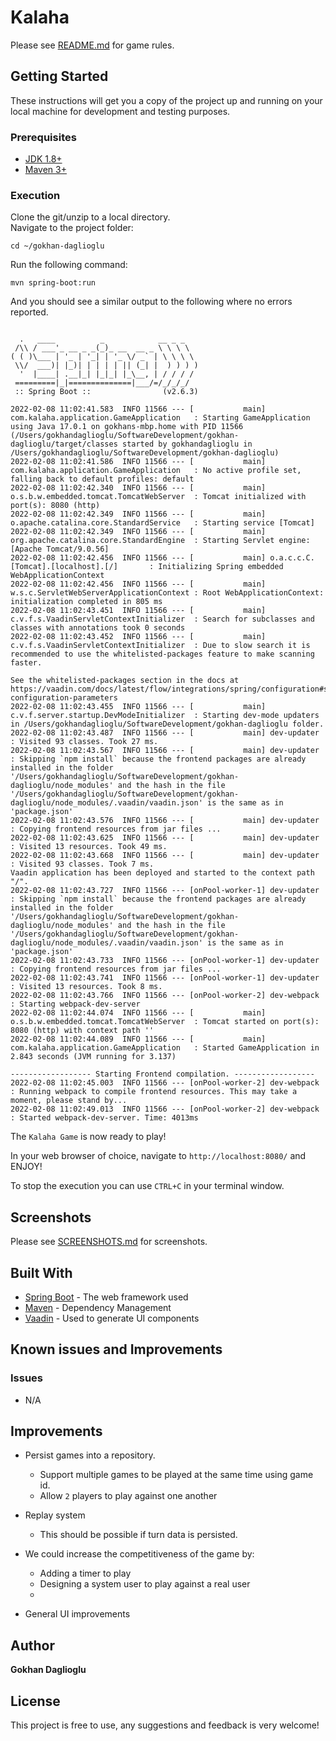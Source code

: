 # Kalaha

Please see [README.md](README.md) for game rules.

## Getting Started

These instructions will get you a copy of the project up and running on your local machine for development and testing purposes.

### Prerequisites

- [JDK 1.8+](https://docs.oracle.com/javase/8/docs/technotes/guides/install/install_overview.html) 
- [Maven 3+](https://maven.apache.org/install.html)

### Execution
Clone the git/unzip to a local directory. <br/>
Navigate to the project folder:

```
cd ~/gokhan-daglioglu
```
Run the following command:
```
mvn spring-boot:run
```
And you should see a similar output to the following where no errors reported.
```

  .   ____          _            __ _ _
 /\\ / ___'_ __ _ _(_)_ __  __ _ \ \ \ \
( ( )\___ | '_ | '_| | '_ \/ _` | \ \ \ \
 \\/  ___)| |_)| | | | | || (_| |  ) ) ) )
  '  |____| .__|_| |_|_| |_\__, | / / / /
 =========|_|==============|___/=/_/_/_/
 :: Spring Boot ::                (v2.6.3)

2022-02-08 11:02:41.583  INFO 11566 --- [           main] com.kalaha.application.GameApplication   : Starting GameApplication using Java 17.0.1 on gokhans-mbp.home with PID 11566 (/Users/gokhandaglioglu/SoftwareDevelopment/gokhan-daglioglu/target/classes started by gokhandaglioglu in /Users/gokhandaglioglu/SoftwareDevelopment/gokhan-daglioglu)
2022-02-08 11:02:41.586  INFO 11566 --- [           main] com.kalaha.application.GameApplication   : No active profile set, falling back to default profiles: default
2022-02-08 11:02:42.340  INFO 11566 --- [           main] o.s.b.w.embedded.tomcat.TomcatWebServer  : Tomcat initialized with port(s): 8080 (http)
2022-02-08 11:02:42.349  INFO 11566 --- [           main] o.apache.catalina.core.StandardService   : Starting service [Tomcat]
2022-02-08 11:02:42.349  INFO 11566 --- [           main] org.apache.catalina.core.StandardEngine  : Starting Servlet engine: [Apache Tomcat/9.0.56]
2022-02-08 11:02:42.456  INFO 11566 --- [           main] o.a.c.c.C.[Tomcat].[localhost].[/]       : Initializing Spring embedded WebApplicationContext
2022-02-08 11:02:42.456  INFO 11566 --- [           main] w.s.c.ServletWebServerApplicationContext : Root WebApplicationContext: initialization completed in 805 ms
2022-02-08 11:02:43.451  INFO 11566 --- [           main] c.v.f.s.VaadinServletContextInitializer  : Search for subclasses and classes with annotations took 0 seconds
2022-02-08 11:02:43.452  INFO 11566 --- [           main] c.v.f.s.VaadinServletContextInitializer  : Due to slow search it is recommended to use the whitelisted-packages feature to make scanning faster.

See the whitelisted-packages section in the docs at https://vaadin.com/docs/latest/flow/integrations/spring/configuration#special-configuration-parameters
2022-02-08 11:02:43.455  INFO 11566 --- [           main] c.v.f.server.startup.DevModeInitializer  : Starting dev-mode updaters in /Users/gokhandaglioglu/SoftwareDevelopment/gokhan-daglioglu folder.
2022-02-08 11:02:43.487  INFO 11566 --- [           main] dev-updater                              : Visited 93 classes. Took 27 ms.
2022-02-08 11:02:43.567  INFO 11566 --- [           main] dev-updater                              : Skipping `npm install` because the frontend packages are already installed in the folder '/Users/gokhandaglioglu/SoftwareDevelopment/gokhan-daglioglu/node_modules' and the hash in the file '/Users/gokhandaglioglu/SoftwareDevelopment/gokhan-daglioglu/node_modules/.vaadin/vaadin.json' is the same as in 'package.json'
2022-02-08 11:02:43.576  INFO 11566 --- [           main] dev-updater                              : Copying frontend resources from jar files ...
2022-02-08 11:02:43.625  INFO 11566 --- [           main] dev-updater                              : Visited 13 resources. Took 49 ms.
2022-02-08 11:02:43.668  INFO 11566 --- [           main] dev-updater                              : Visited 93 classes. Took 7 ms.
Vaadin application has been deployed and started to the context path "/".
2022-02-08 11:02:43.727  INFO 11566 --- [onPool-worker-1] dev-updater                              : Skipping `npm install` because the frontend packages are already installed in the folder '/Users/gokhandaglioglu/SoftwareDevelopment/gokhan-daglioglu/node_modules' and the hash in the file '/Users/gokhandaglioglu/SoftwareDevelopment/gokhan-daglioglu/node_modules/.vaadin/vaadin.json' is the same as in 'package.json'
2022-02-08 11:02:43.733  INFO 11566 --- [onPool-worker-1] dev-updater                              : Copying frontend resources from jar files ...
2022-02-08 11:02:43.741  INFO 11566 --- [onPool-worker-1] dev-updater                              : Visited 13 resources. Took 8 ms.
2022-02-08 11:02:43.766  INFO 11566 --- [onPool-worker-2] dev-webpack                              : Starting webpack-dev-server
2022-02-08 11:02:44.074  INFO 11566 --- [           main] o.s.b.w.embedded.tomcat.TomcatWebServer  : Tomcat started on port(s): 8080 (http) with context path ''
2022-02-08 11:02:44.089  INFO 11566 --- [           main] com.kalaha.application.GameApplication   : Started GameApplication in 2.843 seconds (JVM running for 3.137)

------------------ Starting Frontend compilation. ------------------
2022-02-08 11:02:45.003  INFO 11566 --- [onPool-worker-2] dev-webpack                              : Running webpack to compile frontend resources. This may take a moment, please stand by...
2022-02-08 11:02:49.013  INFO 11566 --- [onPool-worker-2] dev-webpack                              : Started webpack-dev-server. Time: 4013ms

```
The `Kalaha Game` is now ready to play!

In your web browser of choice, navigate to `http://localhost:8080/` and ENJOY!

To stop the execution you can use `CTRL+C` in your terminal window.

## Screenshots

Please see [SCREENSHOTS.md](SCREENSHOTS.md) for screenshots.

## Built With

* [Spring Boot](http://spring.io/projects/spring-boot) - The web framework used
* [Maven](https://maven.apache.org/) - Dependency Management
* [Vaadin](https://vaadin.com/) - Used to generate UI components

## Known issues and Improvements

### Issues

* N/A

## Improvements

* Persist games into a repository.
  * Support multiple games to be played at the same time using game id.
  * Allow `2` players to play against one another

* Replay system
  * This should be possible if turn data is persisted.
  
* We could increase the competitiveness of the game by:
  * Adding a timer to play
  * Designing a system user to play against a real user
  * 
* General UI improvements

## Author

**Gokhan Daglioglu**

## License

This project is free to use, any suggestions and feedback is very welcome!